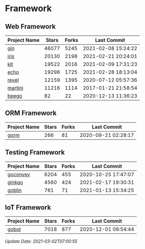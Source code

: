 # Framework

## Web Framework
| Project Name | Stars | Forks | Last Commit |
| ------------ | ----- | ----- | ----------- |
| [gin](https://github.com/gin-gonic/gin) | 46077 | 5245 | 2021-02-08 15:24:22 |
| [iris](https://github.com/kataras/iris) | 20130 | 2198 | 2021-02-21 20:24:01 |
| [kit](https://github.com/go-kit/kit) | 19522 | 2016 | 2021-02-09 17:31:23 |
| [echo](https://github.com/labstack/echo) | 19298 | 1725 | 2021-02-28 18:13:04 |
| [revel](https://github.com/revel/revel) | 12159 | 1395 | 2020-07-12 05:57:36 |
| [martini](https://github.com/go-martini/martini) | 11216 | 1114 | 2017-01-21 21:58:54 |
| [beego](https://github.com/astaxie/beego) | 82 | 22 | 2020-12-13 11:36:23 |

## ORM Framework
| Project Name | Stars | Forks | Last Commit |
| ------------ | ----- | ----- | ----------- |
| [gorm](https://github.com/jinzhu/gorm) | 266 | 81 | 2020-09-21 02:28:17 |

## Testing Framework
| Project Name | Stars | Forks | Last Commit |
| ------------ | ----- | ----- | ----------- |
| [goconvey](https://github.com/smartystreets/goconvey) | 6204 | 455 | 2020-10-25 17:47:07 |
| [ginkgo](https://github.com/onsi/ginkgo) | 4560 | 424 | 2021-02-17 19:30:31 |
| [goblin](https://github.com/franela/goblin) | 761 | 71 | 2021-01-13 15:34:25 |

## IoT Framework
| Project Name | Stars | Forks | Last Commit |
| ------------ | ----- | ----- | ----------- |
| [gobot](https://github.com/hybridgroup/gobot) | 7018 | 877 | 2020-12-01 09:54:44 |

*Update Date: 2021-03-02T07:00:55*